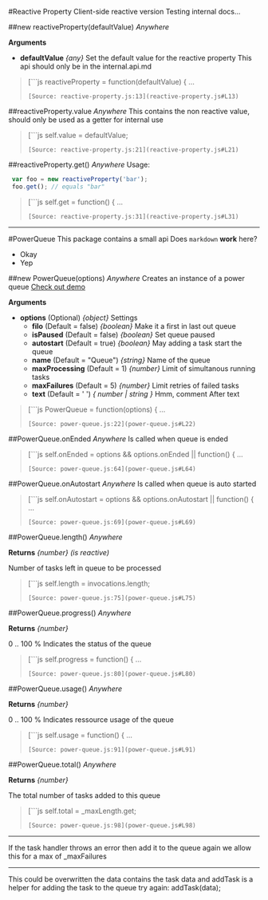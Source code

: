 #Reactive Property
Client-side reactive version
Testing internal docs...

##new reactiveProperty(defaultValue)    *Anywhere*

__Arguments__

* __defaultValue__  *{any}*
Set the default value for the reactive property
This api should only be in the internal.api.md

> [```js
> reactiveProperty = function(defaultValue) { ...
> ```](reactive-property.js#L13)
> [Source: reactive-property.js:13](reactive-property.js#L13)

##reactiveProperty.value    *Anywhere*
This contains the non reactive value, should only be used as a getter for
internal use

> [```js
> self.value = defaultValue;
> ```](reactive-property.js#L21)
> [Source: reactive-property.js:21](reactive-property.js#L21)

##reactiveProperty.get()    *Anywhere*
Usage:
```js
 var foo = new reactiveProperty('bar');
 foo.get(); // equals "bar"
```

> [```js
> self.get = function() { ...
> ```](reactive-property.js#L31)
> [Source: reactive-property.js:31](reactive-property.js#L31)


---
#PowerQueue
This package contains a small api
Does `markdown` __work__ here?
* Okay
* Yep

##new PowerQueue(options)    *Anywhere*
Creates an instance of a power queue 
[Check out demo](http://power-queue-test.meteor.com/)

__Arguments__

* __options__  (Optional)  *{object}*
Settings
  * __filo__  (Default = false)  *{boolean}*
Make it a first in last out queue
  * __isPaused__  (Default = false)  *{boolean}*
Set queue paused
  * __autostart__  (Default = true)  *{boolean}*
May adding a task start the queue
  * __name__  (Default = "Queue")  *{string}*
Name of the queue
  * __maxProcessing__  (Default = 1)  *{number}*
Limit of simultanous running tasks
  * __maxFailures__  (Default = 5)  *{number}*
Limit retries of failed tasks
  * __text__  (Default = ' ')  *{ number | string }*
Hmm, comment
After text

> [```js
> PowerQueue = function(options) { ...
> ```](power-queue.js#L22)
> [Source: power-queue.js:22](power-queue.js#L22)

##PowerQueue.onEnded    *Anywhere*
Is called when queue is ended

> [```js
> self.onEnded = options && options.onEnded || function() { ...
> ```](power-queue.js#L64)
> [Source: power-queue.js:64](power-queue.js#L64)

##PowerQueue.onAutostart    *Anywhere*
Is called when queue is auto started

> [```js
> self.onAutostart = options && options.onAutostart || function() { ...
> ```](power-queue.js#L69)
> [Source: power-queue.js:69](power-queue.js#L69)

##PowerQueue.length()    *Anywhere*

__Returns__  *{number}*  *(is reactive)*

Number of tasks left in queue to be processed

> [```js
> self.length = invocations.length;
> ```](power-queue.js#L75)
> [Source: power-queue.js:75](power-queue.js#L75)

##PowerQueue.progress()    *Anywhere*

__Returns__  *{number}*

0 .. 100 % Indicates the status of the queue

> [```js
> self.progress = function() { ...
> ```](power-queue.js#L80)
> [Source: power-queue.js:80](power-queue.js#L80)

##PowerQueue.usage()    *Anywhere*

__Returns__  *{number}*

0 .. 100 % Indicates ressource usage of the queue

> [```js
> self.usage = function() { ...
> ```](power-queue.js#L91)
> [Source: power-queue.js:91](power-queue.js#L91)

##PowerQueue.total()    *Anywhere*

__Returns__  *{number}*

The total number of tasks added to this queue

> [```js
> self.total = _maxLength.get;
> ```](power-queue.js#L98)
> [Source: power-queue.js:98](power-queue.js#L98)

---
If the task handler throws an error then add it to the queue again
we allow this for a max of _maxFailures

---
This could be overwritten the data contains the task data and addTask
is a helper for adding the task to the queue
try again: addTask(data);
